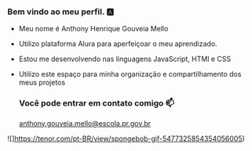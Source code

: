 ### Bem vindo ao meu perfil. 🅰️

- Meu nome é Anthony Henrique Gouveia Mello
- Utilizo plataforma Alura para aperfeiçoar o meu aprendizado.
- Estou me desenvolvendo nas linguagens JavaScript, HTMl e CSS
- Utilizo este espaço para minha organização e compartilhamento dos meus projetos

  ### Você pode entrar em contato comigo 📫

  anthony.gouveia.mello@escola.pr.gov.br

 ![]https://tenor.com/pt-BR/view/spongebob-gif-5477325854354056005)




